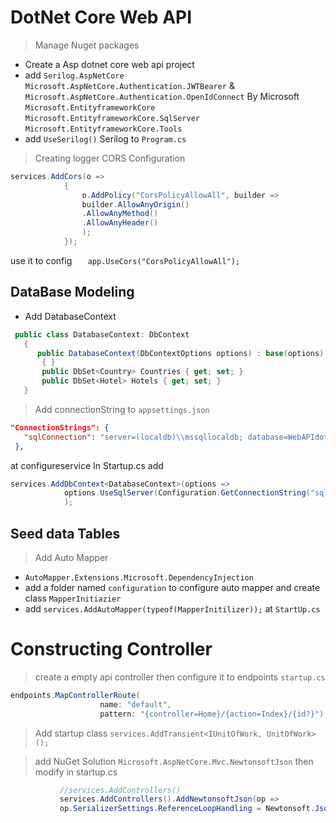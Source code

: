 ﻿# DotNet Core Web API 


> Manage Nuget packages
* Create a Asp dotnet core web api project 
* add  `Serilog.AspNetCore`
		`Microsoft.AspNetCore.Authentication.JWTBearer` & 
		`Microsoft.AspNetCore.Authentication.OpenIdConnect`  By Microsoft
        `Microsoft.EntityframeworkCore`
        `Microsoft.EntityframeworkCore.SqlServer`
        `Microsoft.EntityframeworkCore.Tools`
* add `UseSerilog()` Serilog to `Program.cs`

> Creating logger
> CORS Configuration
```cs
services.AddCors(o =>
            {
                o.AddPolicy("CorsPolicyAllowAll", builder =>
                builder.AllowAnyOrigin()
                .AllowAnyMethod()
                .AllowAnyHeader()
                );
            });
```
         
use it to config  `   app.UseCors("CorsPolicyAllowAll");`


 ## DataBase Modeling 
 * Add DatabaseContext 
 ```cs
  public class DatabaseContext: DbContext
    {
       public DatabaseContext(DbContextOptions options) : base(options)
        { }
        public DbSet<Country> Countries { get; set; }
        public DbSet<Hotel> Hotels { get; set; }
    }
 ```
 > Add connectionString to `appsettings.json`
 ```json
 "ConnectionStrings": {
    "sqlConnection": "server=(localdb)\\mssqllocaldb; database=WebAPIdotNetCore5_db; integrated security=true"
  },
 ```
at configureservice In Startup.cs add  
```cs
services.AddDbContext<DatabaseContext>(options =>
            options.UseSqlServer(Configuration.GetConnectionString("sqlConnection"))
            );
```

## Seed data Tables


> Add Auto Mapper 
* `AutoMapper.Extensions.Microsoft.DependencyInjection`   
* add a folder named `configuration` to configure auto mapper and create class `MapperInitiazier` 
* add `services.AddAutoMapper(typeof(MapperInitilizer));` at `StartUp.cs`


# Constructing  Controller

> create a empty api controller then configure it to endpoints `startup.cs`
```cs
endpoints.MapControllerRoute(
                    name: "default",
                    pattern: "{controller=Home}/{action=Index}/{id?}");
```

> Add startup class `services.AddTransient<IUnitOfWork, UnitOfWork>();`

> add NuGet Solution  `Microsoft.AspNetCore.Mvc.NewtonsoftJson` then modify in startup.cs
 ```cs
            //services.AddControllers()
            services.AddControllers().AddNewtonsoftJson(op =>
            op.SerializerSettings.ReferenceLoopHandling = Newtonsoft.Json.ReferenceLoopHandling.Ignore);
```




